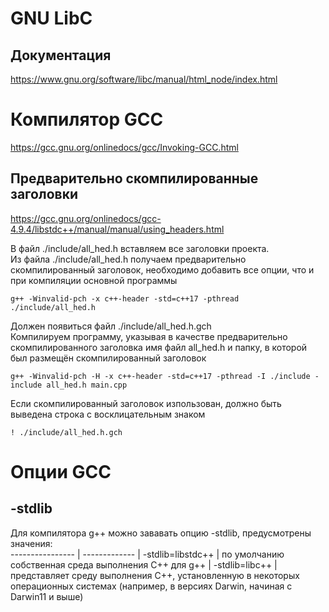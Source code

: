 # GNU LibC

## Документация
https://www.gnu.org/software/libc/manual/html_node/index.html  

# Компилятор GCC
https://gcc.gnu.org/onlinedocs/gcc/Invoking-GCC.html  

## Предварительно скомпилированные заголовки
https://gcc.gnu.org/onlinedocs/gcc-4.9.4/libstdc++/manual/manual/using_headers.html  

В файл ./include/all_hed.h вставляем все заголовки проекта.  
Из файла ./include/all_hed.h получаем предварительно скомпилированный заголовок, необходимо добавить все опции, что и при компиляции основной программы
```
g++ -Winvalid-pch -x c++-header -std=c++17 -pthread ./include/all_hed.h
```
Должен появиться файл ./include/all_hed.h.gch  
Компилируем программу, указывая в качестве предварительно скомпилированного заголовка имя файл all_hed.h и папку, в которой был размещён скомпилированный заголовок
```
g++ -Winvalid-pch -H -x c++-header -std=c++17 -pthread -I ./include -include all_hed.h main.cpp
```
Если скомпилированный заголовок изпользован, должно быть выведена строка с восклицательным знаком
```
! ./include/all_hed.h.gch
```

# Опции GCC
## -stdlib
Для компилятора g++ можно зававать опцию -stdlib, предусмотрены значения:  
---------------- | -------------
| -stdlib=libstdc++ | по умолчанию собственная среда выполнения С++ для g++
| -stdlib=libc++ | представляет среду выполнения С++, установленную в некоторых операционных системах (например, в версиях Darwin, начиная с Darwin11 и выше)
